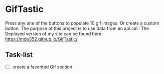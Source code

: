 # GifTastic
Press any one of the buttons to populate 10 gif images. Or create a custom button. The purpose of this project is to use data from an api call.
The Deployed version of my site can be found here: https://mdo352.github.io/GifTastic/

## Task-list
- [ ] create a favorited Gif section
